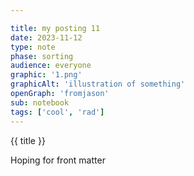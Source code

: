 ```yaml
---

title: my posting 11
date: 2023-11-12
type: note
phase: sorting
audience: everyone
graphic: '1.png'
graphicAlt: 'illustration of something'
openGraph: 'fromjason'
sub: notebook
tags: ['cool', 'rad']
---
```


{{ title }}

Hoping for front matter 